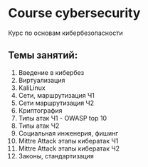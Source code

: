 # Course cybersecurity
Курс по основам кибербезопасности

## Темы занятий:  
1) Введение в кибербез
2) Виртуализация
3) KaliLinux
4) Сети, маршрутизация Ч1
5) Сети маршрутизация Ч2
6) Криптография
7) Типы атак Ч1 - OWASP top 10
8) Типы атак Ч2
9) Социальная инженерия, фишинг
10) Mittre Attack этапы кибератак Ч1  
11) Mittre Attack этапы кибератак Ч2  
12) Законы, стандартизация  
